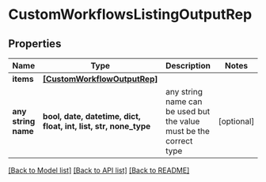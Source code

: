# CustomWorkflowsListingOutputRep


## Properties
Name | Type | Description | Notes
------------ | ------------- | ------------- | -------------
**items** | [**[CustomWorkflowOutputRep]**](CustomWorkflowOutputRep.md) |  | 
**any string name** | **bool, date, datetime, dict, float, int, list, str, none_type** | any string name can be used but the value must be the correct type | [optional]

[[Back to Model list]](../README.md#documentation-for-models) [[Back to API list]](../README.md#documentation-for-api-endpoints) [[Back to README]](../README.md)


